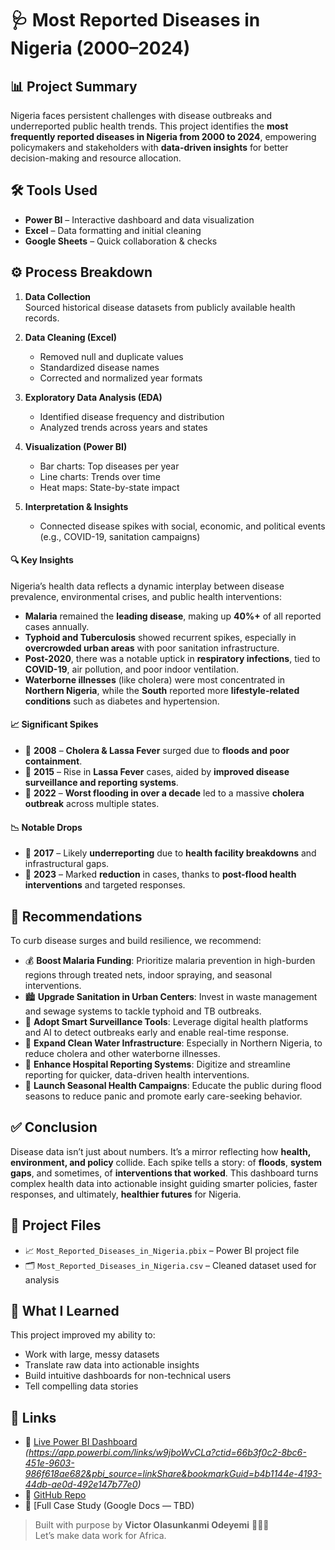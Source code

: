 # 🩺 Most Reported Diseases in Nigeria (2000–2024)

## 📊 Project Summary

Nigeria faces persistent challenges with disease outbreaks and underreported public health trends. This project identifies the **most frequently reported diseases in Nigeria from 2000 to 2024**, empowering policymakers and stakeholders with **data-driven insights** for better decision-making and resource allocation.


## 🛠️ Tools Used

- **Power BI** – Interactive dashboard and data visualization
- **Excel** – Data formatting and initial cleaning
- **Google Sheets** – Quick collaboration & checks


## ⚙️ Process Breakdown

1. **Data Collection**  
   Sourced historical disease datasets from publicly available health records.

2. **Data Cleaning (Excel)**  
   - Removed null and duplicate values  
   - Standardized disease names  
   - Corrected and normalized year formats

3. **Exploratory Data Analysis (EDA)**  
   - Identified disease frequency and distribution  
   - Analyzed trends across years and states

4. **Visualization (Power BI)**  
   - Bar charts: Top diseases per year  
   - Line charts: Trends over time  
   - Heat maps: State-by-state impact

5. **Interpretation & Insights**  
   - Connected disease spikes with social, economic, and political events (e.g., COVID-19, sanitation campaigns)


#### 🔍 **Key Insights**

Nigeria’s health data reflects a dynamic interplay between disease prevalence, environmental crises, and public health interventions:

* **Malaria** remained the **leading disease**, making up **40%+** of all reported cases annually.
* **Typhoid and Tuberculosis** showed recurrent spikes, especially in **overcrowded urban areas** with poor sanitation infrastructure.
* **Post-2020**, there was a notable uptick in **respiratory infections**, tied to **COVID-19**, air pollution, and poor indoor ventilation.
* **Waterborne illnesses** (like cholera) were most concentrated in **Northern Nigeria**, while the **South** reported more **lifestyle-related conditions** such as diabetes and hypertension.

#### 📈 **Significant Spikes**

* 🔺 **2008** – **Cholera & Lassa Fever** surged due to **floods and poor containment**.
* 🔺 **2015** – Rise in **Lassa Fever** cases, aided by **improved disease surveillance and reporting systems**.
* 🔺 **2022** – **Worst flooding in over a decade** led to a massive **cholera outbreak** across multiple states.

#### 📉 **Notable Drops**

* 🔻 **2017** – Likely **underreporting** due to **health facility breakdowns** and infrastructural gaps.
* 🔻 **2023** – Marked **reduction** in cases, thanks to **post-flood health interventions** and targeted responses.


## 🎯 **Recommendations**

To curb disease surges and build resilience, we recommend:

* 💰 **Boost Malaria Funding**: Prioritize malaria prevention in high-burden regions through treated nets, indoor spraying, and seasonal interventions.
* 🏙️ **Upgrade Sanitation in Urban Centers**: Invest in waste management and sewage systems to tackle typhoid and TB outbreaks.
* 📡 **Adopt Smart Surveillance Tools**: Leverage digital health platforms and AI to detect outbreaks early and enable real-time response.
* 🚰 **Expand Clean Water Infrastructure**: Especially in Northern Nigeria, to reduce cholera and other waterborne illnesses.
* 🏥 **Enhance Hospital Reporting Systems**: Digitize and streamline reporting for quicker, data-driven health interventions.
* 📢 **Launch Seasonal Health Campaigns**: Educate the public during flood seasons to reduce panic and promote early care-seeking behavior.


## ✅ **Conclusion**

Disease data isn’t just about numbers. It’s a mirror reflecting how **health, environment, and policy** collide.
Each spike tells a story: of **floods**, **system gaps**, and sometimes, of **interventions that worked**.
This dashboard turns complex health data into actionable insight guiding smarter policies, faster responses, and ultimately, **healthier futures** for Nigeria.


## 📂 Project Files

- 📈 `Most_Reported_Diseases_in_Nigeria.pbix` – Power BI project file
- 🗂️ `Most_Reported_Diseases_in_Nigeria.csv` – Cleaned dataset used for analysis


## 🧠 What I Learned

This project improved my ability to:
- Work with large, messy datasets
- Translate raw data into actionable insights
- Build intuitive dashboards for non-technical users
- Tell compelling data stories


## 🔗 Links

- 🚀 [Live Power BI Dashboard](#) *(https://app.powerbi.com/links/w9jboWvCLa?ctid=66b3f0c2-8bc6-451e-9603-986f618ae682&pbi_source=linkShare&bookmarkGuid=b4b1144e-4193-44db-ae0d-492e147b77e0)*
- 💾 [GitHub Repo](https://github.com/Champviktor/Data_Analysis_Projects)
- 📝 [Full Case Study (Google Docs — TBD)


> Built with purpose by **Victor Olasunkanmi Odeyemi** 🧠🇳🇬  
> Let’s make data work for Africa.
